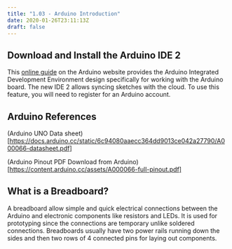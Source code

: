 ```yaml
---
title: "1.03 - Arduino Introduction"
date: 2020-01-26T23:11:13Z
draft: false
---
```


## Download and Install the Arduino IDE 2

This [online guide](https://docs.arduino.cc/software/ide-v2/tutorials/getting-started/ide-v2-downloading-and-installing) on the Arduino website provides the Arduino Integrated Development Environment design specifically for working with the Arduino board. The new IDE 2 allows syncing sketches with the cloud. To use this feature, you will need to register for an Arduino account.

## Arduino References

(Arduino UNO Data sheet)[https://docs.arduino.cc/static/6c94080aaecc364dd9013ce042a27790/A000066-datasheet.pdf]

(Arduino Pinout PDF Download from Arduino)[https://content.arduino.cc/assets/A000066-full-pinout.pdf]

## What is a Breadboard?

A breadboard allow simple and quick electrical connections between the Arduino and electronic components like resistors and LEDs. It is used for prototyping since the connections are temporary unlike soldered connections. Breadboards usually have two power rails running down the sides and then two rows of 4 connected pins for laying out components.
